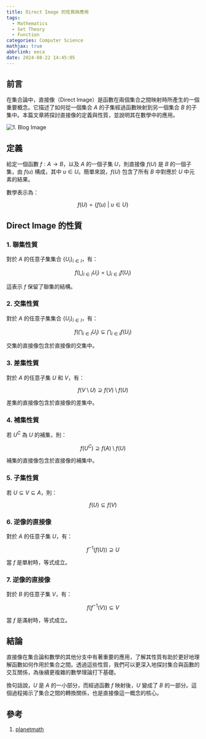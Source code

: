```yaml
---
title: Direct Image 的性質與應用
tags:
  - Mathematics
  - Set Theory
  - Function
categories: Computer Science
mathjax: true
abbrlink: eeca
date: 2024-08-22 14:45:05
---
```


## 前言

在集合論中，直接像（Direct Image）是函數在兩個集合之間映射時所產生的一個重要概念。它描述了如何從一個集合 $A$ 的子集經過函數映射到另一個集合 $B$ 的子集中。本篇文章將探討直接像的定義與性質，並說明其在數學中的應用。

<!--more-->

![1. Blog Image](https://imgur.com/XpRufSg.png)

## 定義

給定一個函數 $f: A \rightarrow B$，以及 $A$ 的一個子集 $U$，則直接像 $f(U)$ 是 $B$ 的一個子集，由 $f(u)$ 構成，其中 $u \in U$。簡單來說，$f(U)$ 包含了所有 $B$ 中對應於 $U$ 中元素的結果。

數學表示為：

$$
\begin{equation} \label{eq1}
f(U) = \{ f(u) \ | \ u \in U \}
\end{equation}
$$

## Direct Image 的性質

### 1. 聯集性質

對於 $A$ 的任意子集集合 $\{U_i\}_{i \in I}$，有：

$$
\begin{equation} \label{eq2}
f\left(\bigcup_{i \in I} U_i\right) = \bigcup_{i \in I} f(U_i)
\end{equation}
$$

這表示 $f$ 保留了聯集的結構。

### 2. 交集性質

對於 $A$ 的任意子集集合 $\{U_i\}_{i \in I}$，有：

$$
\begin{equation} \label{eq3}
f\left(\bigcap_{i \in I} U_i\right) \subseteq \bigcap_{i \in I} f(U_i)
\end{equation}
$$

交集的直接像包含於直接像的交集中。

### 3. 差集性質

對於 $A$ 的任意子集 $U$ 和 $V$，有：

$$
\begin{equation} \label{eq4}
f(V \setminus U) \supseteq f(V) \setminus f(U)
\end{equation}
$$

差集的直接像包含於直接像的差集中。

### 4. 補集性質

若 $U^C$ 為 $U$ 的補集，則：

$$
\begin{equation} \label{eq5}
f(U^C) \supseteq f(A) \setminus f(U)
\end{equation}
$$

補集的直接像包含於直接像的補集中。

### 5. 子集性質

若 $U \subseteq V \subseteq A$，則：

$$
\begin{equation} \label{eq6}
f(U) \subseteq f(V)
\end{equation}
$$

### 6. 逆像的直接像

對於 $A$ 的任意子集 $U$，有：

$$
\begin{equation} \label{eq7}
f^{-1}(f(U)) \supseteq U
\end{equation}
$$

當 $f$ 是單射時，等式成立。

### 7. 逆像的直接像

對於 $B$ 的任意子集 $V$，有：

$$
\begin{equation} \label{eq8}
f(f^{-1}(V)) \subseteq V
\end{equation}
$$

當 $f$ 是滿射時，等式成立。

## 結論

直接像在集合論和數學的其他分支中有著重要的應用，了解其性質有助於更好地理解函數如何作用於集合之間。透過這些性質，我們可以更深入地探討集合與函數的交互關係，為後續更複雜的數學理論打下基礎。

換句話說，$U$ 是 $A$ 的一小部分，而經過函數 $f$ 映射後，$U$ 變成了 $B$ 的一部分。這個過程揭示了集合之間的轉換關係，也是直接像這一概念的核心。

## 參考

1. [planetmath](https://planetmath.org/directimage)
